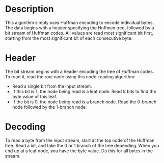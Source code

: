# Description #

This algorithm simply uses Huffman encoding to encode individual bytes. The data begins with a header specifying the Huffman tree, followed by a bit stream of Huffman codes. All values are read most significant bit first, starting from the most significant bit of each consecutive byte.

# Header #

The bit stream begins with a header encoding the tree of Huffman codes. To read it, read the root node using this node-reading algorithm:

  * Read a single bit from the input stream.
  * If this bit is 1, the node being read is a leaf node. Read 8 bits to find the byte value of this leaf.
  * If the bit is 0, the node being read is a branch node. Read the 0-branch node followed by the 1-branch node.

# Decoding #

To read a byte from the input stream, start at the top node of the Huffman tree. Read a bit, and take the 0 or 1 branch of the tree depending. When you end up at a leaf node, you have the byte value. Do this for all bytes in the stream.